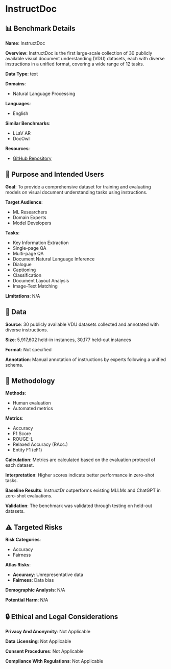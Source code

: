 # InstructDoc

## 📊 Benchmark Details

**Name**: InstructDoc

**Overview**: InstructDoc is the first large-scale collection of 30 publicly available visual document understanding (VDU) datasets, each with diverse instructions in a unified format, covering a wide range of 12 tasks.

**Data Type**: text

**Domains**:
- Natural Language Processing

**Languages**:
- English

**Similar Benchmarks**:
- LLaV AR
- DocOwl

**Resources**:
- [GitHub Repository](https://github.com/nttmdlab-nlp/InstructDoc)

## 🎯 Purpose and Intended Users

**Goal**: To provide a comprehensive dataset for training and evaluating models on visual document understanding tasks using instructions.

**Target Audience**:
- ML Researchers
- Domain Experts
- Model Developers

**Tasks**:
- Key Information Extraction
- Single-page QA
- Multi-page QA
- Document Natural Language Inference
- Dialogue
- Captioning
- Classification
- Document Layout Analysis
- Image-Text Matching

**Limitations**: N/A

## 💾 Data

**Source**: 30 publicly available VDU datasets collected and annotated with diverse instructions.

**Size**: 5,917,602 held-in instances, 30,177 held-out instances

**Format**: Not specified

**Annotation**: Manual annotation of instructions by experts following a unified schema.

## 🔬 Methodology

**Methods**:
- Human evaluation
- Automated metrics

**Metrics**:
- Accuracy
- F1 Score
- ROUGE-L
- Relaxed Accuracy (RAcc.)
- Entity F1 (eF1)

**Calculation**: Metrics are calculated based on the evaluation protocol of each dataset.

**Interpretation**: Higher scores indicate better performance in zero-shot tasks.

**Baseline Results**: InstructDr outperforms existing MLLMs and ChatGPT in zero-shot evaluations.

**Validation**: The benchmark was validated through testing on held-out datasets.

## ⚠️ Targeted Risks

**Risk Categories**:
- Accuracy
- Fairness

**Atlas Risks**:
- **Accuracy**: Unrepresentative data
- **Fairness**: Data bias

**Demographic Analysis**: N/A

**Potential Harm**: N/A

## 🔒 Ethical and Legal Considerations

**Privacy And Anonymity**: Not Applicable

**Data Licensing**: Not Applicable

**Consent Procedures**: Not Applicable

**Compliance With Regulations**: Not Applicable
